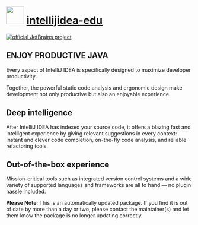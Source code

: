 ﻿# <img src="https://cdn.jsdelivr.net/gh/mkevenaar/chocolatey-packages@1a84d4bb32d44c7d8251d48471814ccd194dfc24/icons/intellijidea-edu.png" width="48" height="48"/> [intellijidea-edu](https://community.chocolatey.org/packages/intellijidea-edu)

[![official JetBrains project](http://jb.gg/badges/official-plastic.svg)](https://confluence.jetbrains.com/display/ALL/JetBrains+on+GitHub)

## ENJOY PRODUCTIVE JAVA

Every aspect of IntelliJ IDEA is specifically designed to maximize developer productivity.

Together, the powerful static code analysis and ergonomic design make development not only productive but also an enjoyable experience.

## Deep intelligence

After IntelliJ IDEA has indexed your source code, it offers a blazing fast and intelligent experience by giving relevant suggestions in every context: instant and clever code completion, on-the-fly code analysis, and reliable refactoring tools.

## Out-of-the-box experience

Mission-critical tools such as integrated version control systems and a wide variety of supported languages and frameworks are all to hand — no plugin hassle included.

**Please Note**: This is an automatically updated package. If you find it is
out of date by more than a day or two, please contact the maintainer(s) and
let them know the package is no longer updating correctly.
